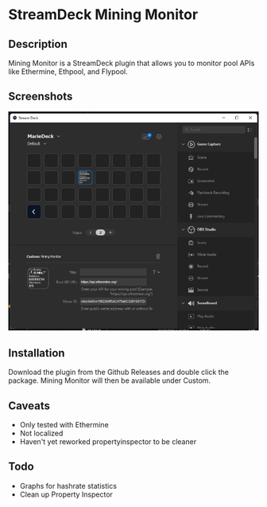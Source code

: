 # StreamDeck Mining Monitor

## Description

Mining Monitor is a StreamDeck plugin that allows you to monitor pool APIs like Ethermine, Ethpool, and Flypool.

## Screenshots

![](screenshot.png)

## Installation

Download the plugin from the Github Releases and double click the package. Mining Monitor will then be available under Custom.

## Caveats

* Only tested with Ethermine
* Not localized
* Haven't yet reworked propertyinspector to be cleaner

## Todo

* Graphs for hashrate statistics
* Clean up Property Inspector
